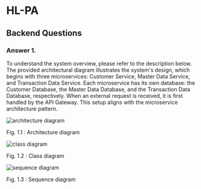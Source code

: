 # HL-PA

## Backend Questions
### Answer 1.

To understand the system overview, please refer to the description below. The provided architectural diagram illustrates the system's design, which begins with three microservices: Customer Service, Master Data Service, and Transaction Data Service. Each microservice has its own database: the Customer Database, the Master Data Database, and the Transaction Data Database, respectively. When an external request is received, it is first handled by the API Gateway. This setup aligns with the microservice architecture pattern.







![architecture diagram](https://res.cloudinary.com/dmdxfjunb/image/upload/v1720244389/HLAB-Architecture_Diagram_oopsbw.jpg)

Fig. 1.1 : Architecture diagram



![class diagram](https://res.cloudinary.com/dmdxfjunb/image/upload/v1720244482/HLAB-Class_Diagram_nkw46w.jpg)

Fig. 1.2 : Class diagram



![sequence diagram](https://res.cloudinary.com/dmdxfjunb/image/upload/v1720244488/Untitled_19_sylyvk.png)

Fig. 1.3 : Sequence diagram




   

